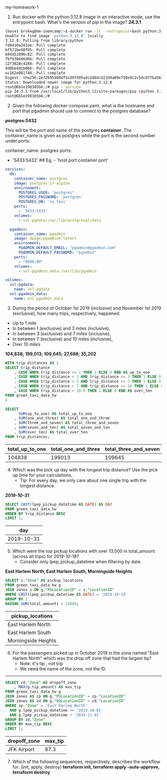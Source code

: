 my-homework-1

1. Run docker with the python:3.12.8 image in an interactive mode, use the entrypoint bash. What's the version of pip in the image?
**24.3.1**
```bash
(base) brukeg@de-zoomcamp:~$ docker run -it --entrypoint=bash python:3.12.8
Unable to find image 'python:3.12.8' locally
3.12.8: Pulling from library/python
fd0410a2d1ae: Pull complete
bf571be90f05: Pull complete
684a51896c82: Pull complete
fbf93b646d6b: Pull complete
12f3828c4288: Pull complete
4d8be491b866: Pull complete
ec162e081748: Pull complete
Digest: sha256:2e726959b8df5cd9fd95a4cbd6dcd23d8a89e750e9c2c5dc077ba56365c6a925
Status: Downloaded newer image for python:3.12.8
root@6b1e198385b6:/# pip --version
pip 24.3.1 from /usr/local/lib/python3.12/site-packages/pip (python 3.12)
root@6b1e198385b6:/#
```

2. Given the following docker-compose.yaml, what is the hostname and port that pgadmin should use to connect to the postgres database?

**postgres:5432**

This will be the port and name of the postgres __container__. The container_name is given as postgres while the port is the second number under ports:

container_name: postgres
ports:
  - '5433:5432' ## Eg. - 'host port:container port'


```yaml
services:
  db:
    container_name: postgres
    image: postgres:17-alpine
    environment:
      POSTGRES_USER: 'postgres'
      POSTGRES_PASSWORD: 'postgres'
      POSTGRES_DB: 'ny_taxi'
    ports:
      - '5433:5432'
    volumes:
      - vol-pgdata:/var/lib/postgresql/data

  pgadmin:
    container_name: pgadmin
    image: dpage/pgadmin4:latest
    environment:
      PGADMIN_DEFAULT_EMAIL: "pgadmin@pgadmin.com"
      PGADMIN_DEFAULT_PASSWORD: "pgadmin"
    ports:
      - "8080:80"
    volumes:
      - vol-pgadmin_data:/var/lib/pgadmin  

volumes:
  vol-pgdata:
    name: vol-pgdata
  vol-pgadmin_data:
    name: vol-pgadmin_data
```

3. During the period of October 1st 2019 (inclusive) and November 1st 2019 (exclusive), how many trips, respectively, happened:
  - Up to 1 mile
  - In between 1 (exclusive) and 3 miles (inclusive),
  - In between 3 (exclusive) and 7 miles (inclusive),
  - In between 7 (exclusive) and 10 miles (inclusive),
  - Over 10 miles

**104,838; 199,013; 109,645; 27,688; 35,202**

```sql
WITH trip_distances AS (
SELECT trip_distance
	, CASE WHEN trip_distance <= 1 THEN 1 ELSE 0 END AS up_to_one
	, CASE WHEN trip_distance > 1 AND trip_distance <= 3 THEN 1 ELSE 0 END AS one_and_three
	, CASE WHEN trip_distance > 3 AND trip_distance <= 7 THEN 1 ELSE 0 END AS three_and_seven
	, CASE WHEN trip_distance > 7 AND trip_distance <= 10 THEN 1 ELSE 0 END AS seven_and_ten
	, CASE WHEN trip_distance > 10.0 THEN 1 ELSE 0 END AS over_ten
FROM green_taxi_data_hw
)

SELECT
	  SUM(up_to_one) AS total_up_to_one
	, SUM(one_and_three) AS total_one_and_three
	, SUM(three_and_seven) AS total_three_and_seven
	, SUM(seven_and_ten) AS total_seven_and_ten
	, SUM(over_ten) AS total_over_ten
FROM trip_distances;

```
| total_up_to_one | total_one_and_three | total_three_and_seven | total_seven_and_ten | total_over_ten |
|-----------------|---------------------|-----------------------|---------------------|----------------|
| 104838          | 199013              | 109645                | 27688               | 35202          |


4. Which was the pick up day with the longest trip distance? Use the pick up time for your calculations.
    - Tip: For every day, we only care about one single trip with the longest distance.


**2019-10-31**

```sql
SELECT CAST(lpep_pickup_datetime AS DATE) AS DAY
FROM green_taxi_data_hw
ORDER BY trip_distance DESC
LIMIT 1;
```
| day        |
|------------|
| 2019-10-31 |

5. Which were the top pickup locations with over 13,000 in total_amount (across all trips) for 2019-10-18?
    - Consider only lpep_pickup_datetime when filtering by date.

**East Harlem North, East Harlem South, Morningside Heights**

```sql
SELECT z."Zone" AS pickup_locations
FROM green_taxi_data_hw g
JOIN zones z ON g."PULocationID" = z."LocationID"
WHERE CAST(lpep_pickup_datetime AS DATE) = '2019-10-18'
GROUP BY 1
HAVING SUM(total_amount) > 13000; 
```
| pickup_locations    |
|---------------------|
| East Harlem North   |
| East Harlem South   |
| Morningside Heights |

6. For the passengers picked up in October 2019 in the zone named "East Harlem North" which was the drop off zone that had the largest tip?
    - Note: it's tip , not trip
    - We need the name of the zone, not the ID.

** **
```sql
SELECT zd."Zone" AS dropoff_zone
    , MAX(g.tip_amount) AS max_tip
FROM green_taxi_data_hw g
JOIN zones AS zp ON g."PULocationID" = zp."LocationID"
JOIN zones AS zd ON g."DOLocationID" = zd."LocationID"
WHERE zp."Zone" = 'East Harlem North'
  AND g.lpep_pickup_datetime >= '2019-10-01'
  AND g.lpep_pickup_datetime < '2019-11-01'
GROUP BY zd."Zone"
ORDER BY max_tip DESC
LIMIT 1;
```
| dropoff_zone | max_tip |
|--------------|---------|
| JFK Airport  | 87.3    |

7. Which of the following sequences, respectively, describes the workflow for:
(init, apply, destroy)
**terraform init, terraform apply -auto-approve, terraform destroy**